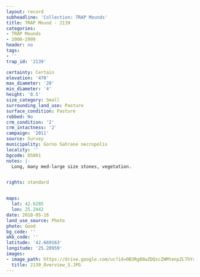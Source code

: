 ```yaml
---
layout: record
subheadline: 'Collection: TRAP Mounds'
title: TRAP Mound - 2139
categories:
- TRAP Mounds
- 2000-2999
header: no
tags:
- ''
trap_id: '2139'

certainty: Certain
elevation: '470'
max_diameter: '20'
min_diameter: '4'
height: '0.5'
size_category: Small
surrounding_land_use: Pasture
surface_condition: Pasture
robbed: No
crm_condition: '2'
crm_intactness: '2'
campaign: '2011'
source: Survey
municipality: Gorno Sahrane necropolis
locality: ''
bgcode: DS001
notes: |-
  Long, many med-large size stones, vegetation.


rights: standard


maps:
  lat: 42.6285
  lon: 25.2442
date: 2018-05-16
land_use_source: Photo
photo: Good
bg_code: ''
akb_code: ''
latitude: '42.669163'
longitude: '25.20959'
images:
- image_path: https://drive.google.com/uc?id=0B3Rg88wZDQscZWMtenpZLThYcGc
  title: 2139_Overview_S.JPG
---
```

